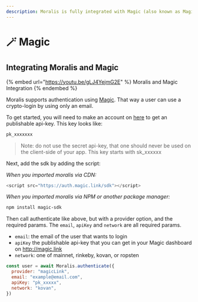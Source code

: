 ```yaml
---
description: Moralis is fully integrated with Magic (also known as Magic Link)
---
```


# 🪄 Magic

## Integrating Moralis and Magic

{% embed url="https://youtu.be/gLJ4YejmG2E" %}
Moralis and Magic Integration
{% endembed %}

Moralis supports authentication using [Magic](https://go.magic.link/moralis-web3-magic). That way a user can use a crypto-login by using only an email.

To get started, you will need to make an account on [here](https://go.magic.link/moralis-web3-magic) to get an publishable api-key. This key looks like:

```javascript
pk_xxxxxxx
```

> Note: do not use the secret api-key, that one should never be used on the client-side of your app. This key starts with sk\_xxxxxx

Next, add the sdk by adding the script:

_When you imported moralis via CDN:_

```javascript
<script src="https://auth.magic.link/sdk"></script>
```

_When you imported moralis via NPM or another package manager:_

```bash
npm install magic-sdk
```

Then call authenticate like above, but with a provider option, and the required params. The `email`, `apiKey` and `network` are all required params.

* `email`: the email of the user that wants to login
* `apiKey` the publishable api-key that you can get in your Magic dashboard on http://magic.link
* `network`: one of mainnet, rinkeby, kovan, or ropsten

```javascript
const user = await Moralis.authenticate({ 
  provider: "magicLink",
  email: "example@email.com",
  apiKey: "pk_xxxxx",
  network: "kovan",
})
```
